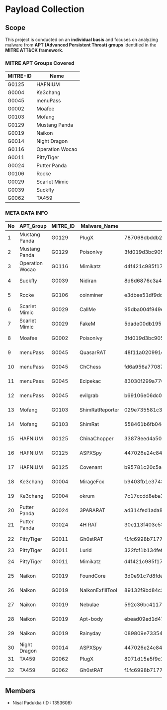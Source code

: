 # Payload Collection

## Scope  
This project is conducted on an **individual basis** and focuses on analyzing malware from **APT (Advanced Persistent Threat) groups** identified in the **MITRE ATT&CK framework**.  

### MITRE APT Groups Covered  

| MITRE-ID | Name            |
|----------|----------------|
| G0125    | HAFNIUM        |
| G0004    | Ke3chang       |
| G0045    | menuPass       |
| G0002    | Moafee         |
| G0103    | Mofang         |
| G0129    | Mustang Panda  |
| G0019    | Naikon         |
| G0014    | Night Dragon   |
| G0116    | Operation Wocao |
| G0011    | PittyTiger     |
| G0024    | Putter Panda   |
| G0106    | Rocke          |
| G0029    | Scarlet Mimic  |
| G0039    | Suckfly        |
| G0062    | TA459          |


### META DATA INFO 

|No |APT_Group      |MITRE_ID|Malware_Name    |File_Hash                                                       |Hash_Type|Location                                                                                                        |
|---|---------------|--------|----------------|----------------------------------------------------------------|---------|----------------------------------------------------------------------------------------------------------------|
|1  |Mustang Panda  |G0129   |PlugX           |787068dbddb206099e05a8d05d203706b9345340db7331d1eb5aeae1419afcb9|SHA256   |Executable Malware/Mustang Panda/PlugX/787068dbddb206099e05a8d05d203706b9345340db7331d1eb5aeae1419afcb9.zip     |
|2  |Mustang Panda  |G0129   |PoisonIvy       |3fd019d3bc905bc41e760a00ce4748e25b7ba660dd08a96181a4a60671a05f5b|SHA256   |Executable Malware/Mustang Panda/PoisonIvy/3fd019d3bc905bc41e760a00ce4748e25b7ba660dd08a96181a4a60671a05f5b.zip |
|3  |Operation Wocao|G0116   |Mimikatz        |d4f421c985f1786f603bd1eaf4232d5a0d56b5ee8a7f02e0da978b478f060af2|SHA256   |Executable Malware/Operation Wocao/Mimikatz/d4f421c985f1786f603bd1eaf4232d5a0d56b5ee8a7f02e0da978b478f060af2.zip|
|4  |Suckfly        |G0039   |Nidiran         |8d6d6876c3a42680d215dd0c1011b44d6b8f1c60b98c1c3edfcd82b82af4da63|SHA256   |Executable Malware/Suckfly/Nidiran/8d6d6876c3a42680d215dd0c1011b44d6b8f1c60b98c1c3edfcd82b82af4da63.zip         |
|5  |Rocke          |G0106   |coinminer       |e3dbee51df9dd78d9b3d643f7d7f9c7cb84b88819647d436f1a595d7c1a51e87|SHA256   |Executable Malware/Rocke/coinminer/e3dbee51df9dd78d9b3d643f7d7f9c7cb84b88819647d436f1a595d7c1a51e87.zip         |
|6  |Scarlet Mimic  |G0029   |CallMe          |95dba004f949e44cb447246f3d2420b01db4541d0e4fa7b00d798f38a3d251e4|SHA256   |Executable Malware/Scarlet Mimic/CallMe/95dba004f949e44cb447246f3d2420b01db4541d0e4fa7b00d798f38a3d251e4.zip    |
|7  |Scarlet Mimic  |G0029   |FakeM           |5dade00db195087aa336ce190b5fd1c22992c49556c623b42a9f742d73241a7f|SHA256   |Executable Malware/Scarlet Mimic/FakeM/5dade00db195087aa336ce190b5fd1c22992c49556c623b42a9f742d73241a7f.zip     |
|8  |Moafee         |G0002   |PoisonIvy       |3fd019d3bc905bc41e760a00ce4748e25b7ba660dd08a96181a4a60671a05f5b|SHA256   |Executable Malware/Moafee/PoisonIvy/3fd019d3bc905bc41e760a00ce4748e25b7ba660dd08a96181a4a60671a05f5b.zip        |
|9  |menuPass       |G0045   |QuasarRAT       |48f11a020991c4c5990a1431ef576a7c5e3f502da65fd12a834ad0108310fa79|SHA256   |Executable Malware/menuPass/QuasarRAT/48f11a020991c4c5990a1431ef576a7c5e3f502da65fd12a834ad0108310fa79.zip      |
|10 |menuPass       |G0045   |ChChess         |fd6a956a7708708cddff78c8505c7db73d7c4e961da8a3c00cc5a51171a92b7b|SHA256   |Executable Malware/menuPass/ChChess/fd6a956a7708708cddff78c8505c7db73d7c4e961da8a3c00cc5a51171a92b7b.zip        |
|11 |menuPass       |G0045   |Ecipekac        |83030f299a776114878bcd2ade585d97836ef4ddb6943cb796be2c88bcb83a83|SHA256   |Executable Malware/menuPass/Ecipekac/83030f299a776114878bcd2ade585d97836ef4ddb6943cb796be2c88bcb83a83.zip       |
|12 |menuPass       |G0045   |evilgrab        |b69106e06dc008e4fa1e4a0b0b58fcb1dc6d2016422a35cb3111168fd3fae577|SHA256   |Executable Malware/menuPass/evilgrab/b69106e06dc008e4fa1e4a0b0b58fcb1dc6d2016422a35cb3111168fd3fae577.zip       |
|13 |Mofang         |G0103   |ShimRatReporter |029e735581c38d66f03aa0e9d1c22959b0bc8dfe298b9e91b127c42c7f904b5e|SHA256   |Executable Malware/Mofang/ShimRatReporter/029e735581c38d66f03aa0e9d1c22959b0bc8dfe298b9e91b127c42c7f904b5e.zip  |
|14 |Mofang         |G0103   |ShimRat         |558461b6fb0441e7f70c4224963490ea49f44d40c5700a4c7fd19be4c62b3d6a|SHA256   |Executable Malware/Mofang/ShimRat/558461b6fb0441e7f70c4224963490ea49f44d40c5700a4c7fd19be4c62b3d6a.zip          |
|15 |HAFNIUM        |G0125   |ChinaChopper    |33878eed4a50635735e6e368a50f69c13b22b6af58ae50a82c1af5c5f129fb7f|SHA256   |Executable Malware/HAFNIUM/ChinaChopper/33878eed4a50635735e6e368a50f69c13b22b6af58ae50a82c1af5c5f129fb7f.zip    |
|16 |HAFNIUM        |G0125   |ASPXSpy         |447026e24c84a7d35a413788c7ab176092c75086121c7719eed1ef30139e0faf|SHA256   |Executable Malware/HAFNIUM/ASPXSpy/447026e24c84a7d35a413788c7ab176092c75086121c7719eed1ef30139e0faf.zip         |
|17 |HAFNIUM        |G0125   |Covenant        |b95781c20c5a77c56384ae5f239aff908709dd4502437801d880f7702e2da862|SHA256   |Executable Malware/HAFNIUM/Covenant/b95781c20c5a77c56384ae5f239aff908709dd4502437801d880f7702e2da862.zip        |
|18 |Ke3chang       |G0004   |MirageFox       |b9403fb1e3743617bcdf8c1e5dd332c325c1e1f2e79bef166261fec0091880cf|SHA256   |Executable Malware/Ke3chang/MirageFox/b9403fb1e3743617bcdf8c1e5dd332c325c1e1f2e79bef166261fec0091880cf.zip      |
|19 |Ke3chang       |G0004   |okrum           |7c17ccdd8eba3791773de8bc05ab4854421bc3f2554c7ded00065c10698300fe|SHA256   |Executable Malware/Ke3chang/okrum/7c17ccdd8eba3791773de8bc05ab4854421bc3f2554c7ded00065c10698300fe.zip          |
|20 |Putter Panda   |G0024   |3PARARAT        |a4314fed1ada801ff078ad4e42845b9781398ea574516972cfa6da50cc304b50|SHA256   |Executable Malware/Putter Panda/3PARARAT/a4314fed1ada801ff078ad4e42845b9781398ea574516972cfa6da50cc304b50.zip   |
|21 |Putter Panda   |G0024   |4H RAT          |30e113f403c5349035969938aaf7953737709831c12a4d954d4bb6abd551a50e|SHA256   |Executable Malware/Putter Panda/4H RAT/30e113f403c5349035969938aaf7953737709831c12a4d954d4bb6abd551a50e.zip     |
|22 |PittyTiger     |G0011   |Gh0stRAT        |f1fc6998b7177ca0ecd35fc767c632cc597356b75e8281e26a3d41671c23ae51|SHA256   |Executable Malware/PittyTiger/Gh0stRAT/f1fc6998b7177ca0ecd35fc767c632cc597356b75e8281e26a3d41671c23ae51.zip     |
|23 |PittyTiger     |G0011   |Lurid           |322fcf1b134fef1bae52fbd80a373ede                                |MD5      |Executable Malware/PittyTiger/Lurid/322fcf1b134fef1bae52fbd80a373ede.zip                                        |
|24 |PittyTiger     |G0011   |Mimikatz        |d4f421c985f1786f603bd1eaf4232d5a0d56b5ee8a7f02e0da978b478f060af2|SHA256   |Executable Malware/PittyTiger/Mimikatz/d4f421c985f1786f603bd1eaf4232d5a0d56b5ee8a7f02e0da978b478f060af2.zip     |
|25 |Naikon         |G0019   |FoundCore       |3d0e91c7d8fde05d12e83519b66c4778a97f9fb5358e2de6c8105f221f26a3d1|SHA256   |Executable Malware/Naikon/FoundCore/3d0e91c7d8fde05d12e83519b66c4778a97f9fb5358e2de6c8105f221f26a3d1.zip        |
|26 |Naikon         |G0019   |NaikonExfillTool|89132f9bd84c25539ba3b8fc2080e037b3221d16730d4b5605f6b9d3906ad38c|SHA256   |Executable Malware/Naikon/NaikonExfillTool/89132f9bd84c25539ba3b8fc2080e037b3221d16730d4b5605f6b9d3906ad38c.zip |
|27 |Naikon         |G0019   |Nebulae         |592c36bc4117f150f8fce1b54d064eb14bd3236b3f729ba12750aed3bb6006b4|SHA256   |Executable Malware/Naikon/Nebulae/592c36bc4117f150f8fce1b54d064eb14bd3236b3f729ba12750aed3bb6006b4.zip          |
|28 |Naikon         |G0019   |Apt-body        |ebead09ed1d471ff85ae7584c9f2043338d004ee782680085992e9203e29d249|SHA256   |Executable Malware/Naikon/Apt-body/ebead09ed1d471ff85ae7584c9f2043338d004ee782680085992e9203e29d249.zip         |
|29 |Naikon         |G0019   |Rainyday        |089809e73354648b3caed7db6bc24dcce4f2ef0f327206fd14f36c6619d9ed30|SHA256   |Executable Malware/Naikon/Rainyday/089809e73354648b3caed7db6bc24dcce4f2ef0f327206fd14f36c6619d9ed30.zip         |
|30 |Night Dragon   |G0014   |ASPXSpy         |447026e24c84a7d35a413788c7ab176092c75086121c7719eed1ef30139e0faf|SHA256   |Executable Malware/Night Dragon/ASPXSpy/447026e24c84a7d35a413788c7ab176092c75086121c7719eed1ef30139e0faf.zip    |
|31 |TA459          |G0062   |PlugX           |8071d15e5f9c1e57a9fa246f7731e76f017083fee4af80f4175e0b79dcf19a09|SHA256   |Executable Malware/TA459/PlugX/8071d15e5f9c1e57a9fa246f7731e76f017083fee4af80f4175e0b79dcf19a09.zip             |
|32 |TA459          |G0062   |Gh0stRAT        |f1fc6998b7177ca0ecd35fc767c632cc597356b75e8281e26a3d41671c23ae51|SHA256   |Executable Malware/TA459/Gh0stRAT/f1fc6998b7177ca0ecd35fc767c632cc597356b75e8281e26a3d41671c23ae51.zip          |


## Members

- Nisal Padukka (ID : 1353608)
